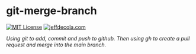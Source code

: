 # git-merge-branch

[![MIT License](http://img.shields.io/:license-mit-blue.svg)](http://jeffdecola.mit-license.org)
[![jeffdecola.com](https://img.shields.io/badge/website-jeffdecola.com-blue)](https://jeffdecola.com)

  _Using git to add, commit and push to github.
  Then using gh to create a pull request and merge into the main branch._